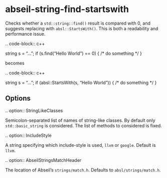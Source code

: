 abseil-string-find-startswith
=============================

Checks whether a `std::string::find()` result is compared with 0, and
suggests replacing with `absl::StartsWith()`. This is both a readability
and performance issue.

.. code-block:: c++

string s = “…”; if (s.find(“Hello World”) == 0) { /\* do something \*/ }

becomes

.. code-block:: c++

string s = “…”; if (absl::StartsWith(s, “Hello World”)) { /\* do
something \*/ }

Options
-------

.. option:: StringLikeClasses

Semicolon-separated list of names of string-like classes. By default
only `std::basic_string` is considered. The list of methods to
considered is fixed.

.. option:: IncludeStyle

A string specifying which include-style is used, `llvm` or `google`.
Default is `llvm`.

.. option:: AbseilStringsMatchHeader

The location of Abseil’s `strings/match.h`. Defaults to
`absl/strings/match.h`.
